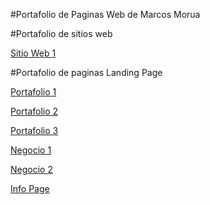 #Portafolio de Paginas Web de Marcos Morua

#Portafolio de sitios web

[Sitio Web 1](https://marcos-pines1.github.io/portafolio-de-paginas-web/pagina-inspiracion/)

#Portafolio de paginas Landing Page

[Portafolio 1](https://marcos-pines1.github.io/portafolio-de-paginas-web/portafolio-1/)

[Portafolio 2](https://marcos-pines1.github.io/portafolio-de-paginas-web/portafolio-2/)

[Portafolio 3](https://marcos-pines1.github.io/portafolio-de-paginas-web/portafolio-3/)

[Negocio 1](https://marcos-pines1.github.io/portafolio-de-paginas-web/negocio-1/)

[Negocio 2](https://marcos-pines1.github.io/portafolio-de-paginas-web/negocio-2/)

[Info Page]()
